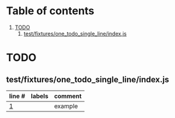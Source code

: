 # Table of contents

1. [TODO](#1-0)
   1. [test/fixtures/one_todo_single_line/index.js](#2-0)

# TODO<a id="1-0"></a>

## test/fixtures/one_todo_single_line/index.js<a id="2-0"></a>

| line # | labels | comment
|:-------|:-------|:-------
| [1](test/fixtures/one_todo_single_line/index.js#L1) |  | example
